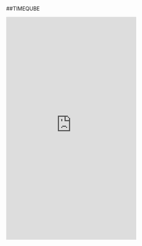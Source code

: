 ##TIMEQUBE
<iframe style="border: none;" width="350" height="600" src="https://www.figma.com/embed?embed_host=share&url=https%3A%2F%2Fwww.figma.com%2Fproto%2FCvKoeeAO3ycS1Z6Gtf9Rwj%2FTimeqube-app%3Fnode-id%3D1%253A3%26viewport%3D256%252C212%252C0.14178194105625153%26scaling%3Dmin-zoom" allowfullscreen></iframe>

